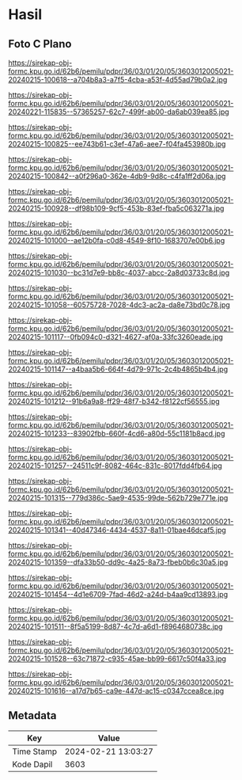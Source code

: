 # Hasil

## Foto C Plano

https://sirekap-obj-formc.kpu.go.id/62b6/pemilu/pdpr/36/03/01/20/05/3603012005021-20240215-100618--a704b8a3-a7f5-4cba-a53f-4d55ad79b0a2.jpg

https://sirekap-obj-formc.kpu.go.id/62b6/pemilu/pdpr/36/03/01/20/05/3603012005021-20240221-115835--57365257-62c7-499f-ab00-da6ab039ea85.jpg

https://sirekap-obj-formc.kpu.go.id/62b6/pemilu/pdpr/36/03/01/20/05/3603012005021-20240215-100825--ee743b61-c3ef-47a6-aee7-f04fa453980b.jpg

https://sirekap-obj-formc.kpu.go.id/62b6/pemilu/pdpr/36/03/01/20/05/3603012005021-20240215-100842--a0f296a0-362e-4db9-9d8c-c4fa1ff2d06a.jpg

https://sirekap-obj-formc.kpu.go.id/62b6/pemilu/pdpr/36/03/01/20/05/3603012005021-20240215-100928--df98b109-9cf5-453b-83ef-fba5c063271a.jpg

https://sirekap-obj-formc.kpu.go.id/62b6/pemilu/pdpr/36/03/01/20/05/3603012005021-20240215-101000--ae12b0fa-c0d8-4549-8f10-1683707e00b6.jpg

https://sirekap-obj-formc.kpu.go.id/62b6/pemilu/pdpr/36/03/01/20/05/3603012005021-20240215-101030--bc31d7e9-bb8c-4037-abcc-2a8d03733c8d.jpg

https://sirekap-obj-formc.kpu.go.id/62b6/pemilu/pdpr/36/03/01/20/05/3603012005021-20240215-101058--60575728-7028-4dc3-ac2a-da8e73bd0c78.jpg

https://sirekap-obj-formc.kpu.go.id/62b6/pemilu/pdpr/36/03/01/20/05/3603012005021-20240215-101117--0fb094c0-d321-4627-af0a-33fc3260eade.jpg

https://sirekap-obj-formc.kpu.go.id/62b6/pemilu/pdpr/36/03/01/20/05/3603012005021-20240215-101147--a4baa5b6-664f-4d79-971c-2c4b4865b4b4.jpg

https://sirekap-obj-formc.kpu.go.id/62b6/pemilu/pdpr/36/03/01/20/05/3603012005021-20240215-101212--91b6a9a8-ff29-48f7-b342-f8122cf56555.jpg

https://sirekap-obj-formc.kpu.go.id/62b6/pemilu/pdpr/36/03/01/20/05/3603012005021-20240215-101233--83902fbb-660f-4cd6-a80d-55c1181b8acd.jpg

https://sirekap-obj-formc.kpu.go.id/62b6/pemilu/pdpr/36/03/01/20/05/3603012005021-20240215-101257--24511c9f-8082-464c-831c-8017fdd4fb64.jpg

https://sirekap-obj-formc.kpu.go.id/62b6/pemilu/pdpr/36/03/01/20/05/3603012005021-20240215-101315--779d386c-5ae9-4535-99de-562b729e771e.jpg

https://sirekap-obj-formc.kpu.go.id/62b6/pemilu/pdpr/36/03/01/20/05/3603012005021-20240215-101341--40d47346-4434-4537-8a11-01bae46dcaf5.jpg

https://sirekap-obj-formc.kpu.go.id/62b6/pemilu/pdpr/36/03/01/20/05/3603012005021-20240215-101359--dfa33b50-dd9c-4a25-8a73-fbeb0b6c30a5.jpg

https://sirekap-obj-formc.kpu.go.id/62b6/pemilu/pdpr/36/03/01/20/05/3603012005021-20240215-101454--4d1e6709-7fad-46d2-a24d-b4aa9cd13893.jpg

https://sirekap-obj-formc.kpu.go.id/62b6/pemilu/pdpr/36/03/01/20/05/3603012005021-20240215-101511--8f5a5199-8d87-4c7d-a6d1-f8964680738c.jpg

https://sirekap-obj-formc.kpu.go.id/62b6/pemilu/pdpr/36/03/01/20/05/3603012005021-20240215-101528--63c71872-c935-45ae-bb99-6617c50f4a33.jpg

https://sirekap-obj-formc.kpu.go.id/62b6/pemilu/pdpr/36/03/01/20/05/3603012005021-20240215-101616--a17d7b65-ca9e-447d-ac15-c0347ccea8ce.jpg


## Metadata

| Key        | Value               |
| ---------- | ------------------- |
| Time Stamp | 2024-02-21 13:03:27 |
| Kode Dapil | 3603                |



